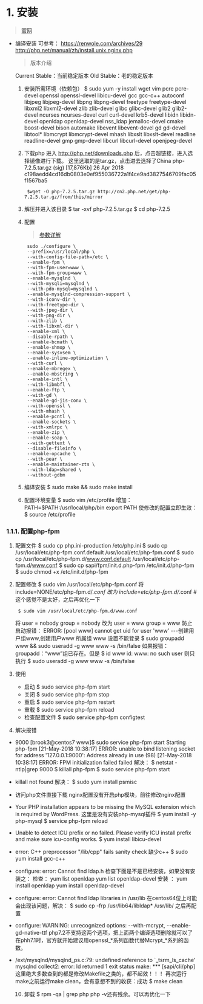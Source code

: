 # 1. 安装
> [官网](//php.net)

* 编译安装
    可参考：
        https://renwole.com/archives/29
        http://php.net/manual/zh/install.unix.nginx.php

    > 版本介绍

    Current Stable：当前稳定版本
    Old Stable：老的稳定版本

    1. 安装所需环境（依赖包）
            $ sudo yum -y install wget vim pcre pcre-devel openssl openssl-devel libicu-devel gcc gcc-c++ autoconf libjpeg libjpeg-devel libpng libpng-devel freetype freetype-devel libxml2 libxml2-devel zlib zlib-devel glibc glibc-devel glib2 glib2-devel ncurses ncurses-devel curl curl-devel krb5-devel libidn libidn-devel openldap openldap-devel nss_ldap jemalloc-devel cmake boost-devel bison automake libevent libevent-devel gd gd-devel libtool* libmcrypt libmcrypt-devel mhash libxslt libxslt-devel readline readline-devel gmp gmp-devel libcurl libcurl-devel openjpeg-devel
    2. 下载php
        进入 http://php.net/downloads.php 后，点击超链接，进入选择镜像进行下载。
        这里选取的是tar.gz，点击进去选择了China
            php-7.2.5.tar.gz (sig) [17,876Kb] 26 Apr 2018
            c198aedd4cd16db0803e0ef955036722a1f4ce9ad3827546709fac05f1567ba5
        
            $wget -O php-7.2.5.tar.gz http://cn2.php.net/get/php-7.2.5.tar.gz/from/this/mirror
    3. 解压并进入该目录
            $ tar -xvf php-7.2.5.tar.gz
            $ cd php-7.2.5
    4. 配置
        > [参数详解](https://www.jianshu.com/p/0a79847c8151)

            sudo ./configure \
            --prefix=/usr/local/php \
            --with-config-file-path=/etc \
            --enable-fpm \
            --with-fpm-user=www \
            --with-fpm-group=www \
            --enable-mysqlnd \
            --with-mysqli=mysqlnd \
            --with-pdo-mysql=mysqlnd \
            --enable-mysqlnd-compression-support \
            --with-iconv-dir \
            --with-freetype-dir \
            --with-jpeg-dir \
            --with-png-dir \
            --with-zlib \
            --with-libxml-dir \
            --enable-xml \
            --disable-rpath \
            --enable-bcmath \
            --enable-shmop \
            --enable-sysvsem \
            --enable-inline-optimization \
            --with-curl \
            --enable-mbregex \
            --enable-mbstring \
            --enable-intl \
            --with-libmbfl \
            --enable-ftp \
            --with-gd \
            --enable-gd-jis-conv \
            --with-openssl \
            --with-mhash \
            --enable-pcntl \
            --enable-sockets \
            --with-xmlrpc \
            --enable-zip \
            --enable-soap \
            --with-gettext \
            --disable-fileinfo \
            --enable-opcache \
            --with-pear \
            --enable-maintainer-zts \
            --with-ldap=shared \
            --without-gdbm
    5. 编译安装
            $ sudo make && sudo make install
    6. 配置环境变量
            $ sudo vim /etc/profile
        增加：
            PATH=$PATH:/usr/local/php/bin
            export PATH
        使修改的配置立即生效：
            $ source /etc/profile

### 1.1.1. 配置php-fpm
1. 配置文件
		$ sudo cp php.ini-production /etc/php.ini
		$ sudo cp /usr/local/etc/php-fpm.conf.default /usr/local/etc/php-fpm.conf
		$ sudo cp /usr/local/etc/php-fpm.d/www.conf.default /usr/local/etc/php-fpm.d/www.conf
		$ sudo cp sapi/fpm/init.d.php-fpm /etc/init.d/php-fpm
		$ sudo chmod +x /etc/init.d/php-fpm
	
2. 配置修改
		$ sudo vim /usr/local/etc/php-fpm.conf
	将
		include=NONE/etc/php-fpm.d/*.conf
	改为
		include=etc/php-fpm.d/*.conf # 这个感觉不是太好，之后再优化一下

        $ sudo vim /usr/local/etc/php-fpm.d/www.conf
	将
		user = nobody
		group = nobody
	改为
		user = www
		group = www
    防止启动报错：
        ERROR: [pool www] cannot get uid for user 'www'
	---创建用户组www,创建用户www 所属组 www 设置不能登录
		$ sudo groupadd www && sudo useradd -g www www -s /bin/false
    如果报错：groupadd：“www”组已存在。但是
        $ id www
        id: www: no such user
    则只执行
        $ sudo useradd -g www www -s /bin/false

3. 使用
    * 启动
            $ sudo service php-fpm start
    * 关闭
            $ sudo service php-fpm stop
    * 重启
            $ sudo service php-fpm restart
    * 重载
            $ sudo service php-fpm reload
    * 检查配置文件
            $ sudo service php-fpm configtest

4. 解决报错
* 9000
        [brook3@centos7 www]$ sudo service php-fpm start
        Starting php-fpm [21-May-2018 10:38:17] ERROR: unable to bind listening socket for address '127.0.0.1:9000': Address already in use (98)
        [21-May-2018 10:38:17] ERROR: FPM initialization failed
        failed
    解决：
        $ netstat -ntlp|grep 9000
        $ killall php-fpm
        $ sudo service php-fpm start
        
* killall not found
    解决：
        $ sudo yum install psmisc

* 访问php文件直接下载
    nginx配置没有开启php模块，前往修改nginx配置
* Your PHP installation appears to be missing the MySQL extension which is required by WordPress.
    这里是没有安装php-mysql插件
        $ yum install -y php-mysql
        $ service php-fpm reload
* Unable to detect ICU prefix or no failed. Please verify ICU install prefix and make sure icu-config works.
    $ yum install libicu-devel
* error: C++ preprocessor "/lib/cpp" fails sanity check
    缺少c++
    $ sudo yum install gcc-c++
* configure: error: Cannot find ldap.h
    检查下面是不是已经安装，如果没有安装之：
    检查：
        yum list openldap
        yum list openldap-devel
    安装 ：
        yum install openldap
        yum install openldap-devel
* configure: error: Cannot find ldap libraries in /usr/lib
    在centos64位上可能会出现该问题，解决：
        $ sudo cp -frp /usr/lib64/libldap* /usr/lib/
    之后再配置
* configure: WARNING: unrecognized options: --with-mcrypt, --enable-gd-native-ttf
    php7.2不支持这两个选项，把上面两个编译选项删除就可以了
    在phh7.1时，官方就开始建议用openssl_*系列函数代替Mcrypt_*系列的函数。
* /ext/mysqlnd/mysqlnd_ps.c:79: undefined reference to `_tsrm_ls_cache'
  mysqlnd collect2: error: ld returned 1 exit status make: *** [sapi/cli/php]
  这里绝大多数查到的都是修改Makefile之类的，都不起效！！！
  再次运行make之前运行make clean，会有意想不到的收获：成功
    $ make clean
  
            
    10. 卸载
            $ rpm -qa | grep php
        php -v还有残余。可以再优化一下
